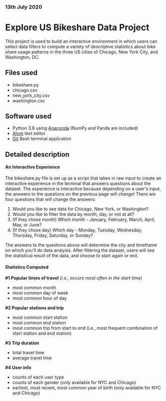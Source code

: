 ### 13th July 2020
# Explore US Bikeshare Data Project

This project is used to build an interactive environment in which users can select data filters to compute a variety of descriptive statistics about bike share usage patterns in the three US cities of Chicago, New York City, and Washington, DC.

## Files used
* bikeshare.py
* chicago.csv
* new_york_city.csv
* washington.csv

## Software used
* Python 3.6 using [Anaconda](https://www.anaconda.com/products/individual#windows) (NumPy and Panda are included)
* [Atom](https://atom.io/) text editor
* [Git](https://git-scm.com/download/win) Bash terminal application

## Detailed description

#### An Interactive Experience
The bikeshare.py file is set up as a script that takes in raw input to create an interactive experience in the terminal that answers questions about the dataset. The experience is interactive because depending on a user's input, the answers to the questions on the previous page will change! There are four questions that will change the answers:

1. Would you like to see data for Chicago, New York, or Washington?
1. Would you like to filter the data by month, day, or not at all?
1. (If they chose month) Which month - January, February, March, April, May, or June?
1. (If they chose day) Which day - Monday, Tuesday, Wednesday, Thursday, Friday, Saturday, or Sunday?

The answers to the questions above will determine the city and timeframe on which you'll do data analysis. After filtering the dataset, users will see the statistical result of the data, and choose to start again or exit.

#### Statistics Computed

**#1 Popular times of travel** *(i.e., occurs most often in the start time)*
* most common month
* most common day of week
* most common hour of day

**#2 Popular stations and trip**

* most common start station
* most common end station
* most common trip from start to end (i.e., most frequent combination of start station and end station)

**#3 Trip duration**

* total travel time
* average travel time

**#4 User info**

* counts of each user type
* counts of each gender (only available for NYC and Chicago)
* earliest, most recent, most common year of birth (only available for NYC and Chicago)

